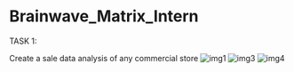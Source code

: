 # Brainwave_Matrix_Intern
TASK 1:


Create a sale data analysis of any commercial store
![img1](https://github.com/priya-08B/Brainwave_Matrix_Intern/assets/146112760/973104ab-d6cf-4ff3-8561-1476fd33a8b6)
![img3](https://github.com/priya-08B/Brainwave_Matrix_Intern/assets/146112760/ccf40a9e-165f-4027-bfaf-6b9cdce159b1)
![img4](https://github.com/priya-08B/Brainwave_Matrix_Intern/assets/146112760/a31690c4-e266-4f41-8d95-c95b8b3abcdc)
